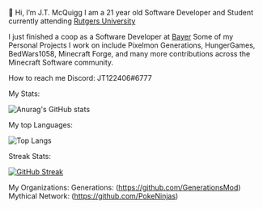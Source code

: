 👋 Hi, I’m J.T. McQuigg
I am a 21 year old Software Developer and Student currently attending [Rutgers University](https://www.rutgers.edu/)

I just finished a coop as a Software Developer at [Bayer](https://www.bayer.com/en/)
Some of my Personal Projects I work on include Pixelmon Generations, HungerGames, BedWars1058, Minecraft Forge, and many more contributions across the Minecraft
Software community.

How to reach me Discord: JT122406#6777

My Stats:

![Anurag's GitHub stats](https://github-readme-stats-xak8.vercel.app/api?username=JT122406&show_icons=true&theme=tokyonight&count_private=true)

My top Languages:

![Top Langs](https://github-readme-stats-xak8.vercel.app/api/top-langs/?username=JT122406&layout=compact&count_private=true&theme=tokyonight)

Streak Stats:

[![GitHub Streak](https://streak-stats.demolab.com/?user=JT122406&theme=dark)](https://git.io/streak-stats)

My Organizations: 
Generations: (https://github.com/GenerationsMod)
Mythical Network: (https://github.com/PokeNinjas)

<!---
JT122406/JT122406 is a ✨ special ✨ repository because its `README.md` (this file) appears on your GitHub profile.
You can click the Preview link to take a look at your changes.
--->

